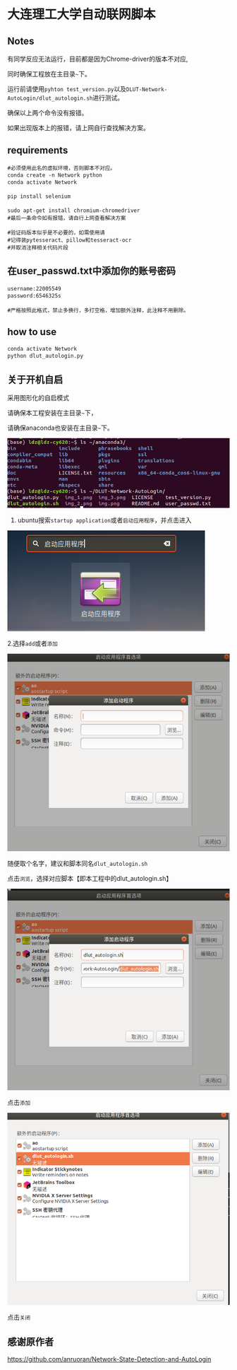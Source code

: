 # 大连理工大学自动联网脚本
## Notes
有同学反应无法运行，目前都是因为Chrome-driver的版本不对应,

同时确保工程放在主目录`~`下。

运行前请使用`pyhton test_version.py`以及`DLUT-Network-AutoLogin/dlut_autologin.sh`进行测试。

确保以上两个命令没有报错。

如果出现版本上的报错，请上网自行查找解决方案。

## requirements
```shell
#必须使用此名的虚拟环境，否则脚本不对应。
conda create -n Network python
conda activate Network

pip install selenium

sudo apt-get install chromium-chromedriver
#最后一条命令如有报错，请自行上网查看解决方案

#验证码版本似乎是不必要的，如需使用请
#记得装pytesseract、pillow和tesseract-ocr
#并取消注释相关代码片段
```
## 在user_passwd.txt中添加你的账号密码
```text
username:22005549
password:6546325s

#严格按照此格式，禁止多换行，多打空格，增加额外注释，此注释不用删除。
```

## how to use
```shell
conda activate Network
python dlut_autologin.py
```

## 关于开机自启
采用图形化的自启模式

请确保本工程安装在主目录`~`下，

请确保anaconda也安装在主目录`~`下。

![img_4.png](img_4.png)

1. ubuntu搜索`startup application`或者`启动应用程序`，并点击进入

![img_1.png](img_1.png)

2.选择`add`或者`添加`

![img.png](img.png)

随便取个名字，建议和脚本同名`dlut_autologin.sh`

点击`浏览`，选择对应脚本【即本工程中的dlut_autologin.sh】

![img_2.png](img_2.png)

点击`添加`

![img_3.png](img_3.png)

点击`关闭`
## 感谢原作者
https://github.com/anruoran/Network-State-Detection-and-AutoLogin